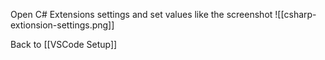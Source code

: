 Open C# Extensions settings and set values like the screenshot
![[csharp-extionsion-settings.png]]

Back to [[VSCode Setup]]